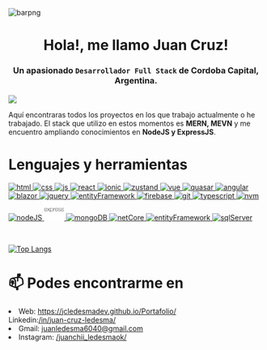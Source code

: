 ![barpng](https://user-images.githubusercontent.com/79154442/137824292-a74c224b-17db-48ec-8a80-de981a78e51d.png)


<h1 align="center">Hola!, me llamo Juan Cruz! </h1>
<h3 align="center">Un apasionado <code>Desarrollador Full Stack</code> de Cordoba Capital, Argentina.</h3>

<img align='center' src="https://i.postimg.cc/Jz3j0s11/Avatar-cutted.png" width="200">

Aquí encontraras todos los proyectos en los que trabajo actualmente o he trabajado. El stack que utilizo en estos momentos es <strong>MERN, MEVN</strong> y me encuentro ampliando conocimientos en <strong>NodeJS y ExpressJS</strong>.


# Lenguajes y herramientas
<p align="left"> 
  
  <a href="#" target="_blank"> 
    <img src="https://github.com/JCLedesmaDev/Portafolio/blob/master/src/Static/skills/front/html.svg" alt="html" width="40" height="40"/> 
  </a> 
  
  <a href="#" target="_blank"> 
    <img src="https://github.com/JCLedesmaDev/Portafolio/blob/master/src/Static/skills/front/css.svg" alt="css" width="40" height="40"/> 
  </a> 
  
  <a href="#" target="_blank"> 
    <img src="https://github.com/JCLedesmaDev/Portafolio/blob/master/src/Static/skills/front/js.svg" alt="js" width="40" height="40"/> 
  </a> 
  
  <a href="#" target="_blank"> 
    <img src="https://github.com/JCLedesmaDev/Portafolio/blob/master/src/Static/skills/front/react.svg" alt="react" width="40" height="40"/> 
  </a> 
  
 <a href="#" target="_blank"> 
    <img src="https://github.com/JCLedesmaDev/Portafolio/blob/master/src/Static/skills/front/ionic.svg" alt="ionic" width="40" height="40"/> 
  </a> 
  
  <a href="#" target="_blank"> 
    <img src="https://github.com/JCLedesmaDev/Portafolio/blob/master/src/Static/skills/front/zustand.png" alt="zustand" width="40" height="40"/> 
  </a> 
  
  <a href="#" target="_blank"> 
    <img src="https://github.com/JCLedesmaDev/Portafolio/blob/master/src/Static/skills/front/vue.svg" alt="vue" width="40" height="40"/> 
  </a> 
  
  <a href="#" target="_blank"> 
    <img src="https://github.com/JCLedesmaDev/Portafolio/blob/master/src/Static/skills/front/quasar.png" alt="quasar" width="40" height="40"/> 
  </a> 
  
  <a href="#" target="_blank"> 
    <img src="https://github.com/JCLedesmaDev/Portafolio/blob/master/src/Static/skills/front/angular.svg" alt="angular" width="40" height="40"/> 
  </a> 
  
  <a href="#" target="_blank"> 
    <img src="https://github.com/JCLedesmaDev/Portafolio/blob/master/src/Static/skills/front/blazor.svg" alt="blazor" width="40" height="40"/> 
  </a> 
  
  <a href="#" target="_blank"> 
    <img src="https://github.com/JCLedesmaDev/Portafolio/blob/master/src/Static/skills/front/jquery.svg" alt="jquery" width="40" height="40"/> 
  </a> 
  
  <a href="#" target="_blank"> 
    <img src="https://github.com/JCLedesmaDev/Portafolio/blob/master/src/Static/skills/back/entity.png" alt="entityFramework" width="40" height="40"/> 
  </a> 
  
  <a href="https://firebase.google.com/" target="_blank"> 
    <img src="https://www.vectorlogo.zone/logos/firebase/firebase-icon.svg" alt="firebase" width="40" height="40"/> 
  </a>
  
  <a href="#" target="_blank"> 
    <img src="https://github.com/JCLedesmaDev/Portafolio/blob/master/src/Static/skills/other/git.png" alt="git" width="40" height="40"/> 
  </a>
  
  <a href="#" target="_blank"> 
    <img src="https://github.com/JCLedesmaDev/Portafolio/blob/master/src/Static/skills/other/typescript.svg" alt="typescript" width="40" height="40"/> 
  </a> 
  
  <a href="#" target="_blank"> 
    <img src="https://github.com/JCLedesmaDev/Portafolio/blob/master/src/Static/skills/other/nvm.png" alt="nvm" width="40" height="40"/> 
  </a> 
  
  <a href="#" target="_blank"> 
    <img src="https://github.com/JCLedesmaDev/Portafolio/blob/master/src/Static/skills/back/node.png" alt="nodeJS" width="40" height="40"/> 
  </a> 
  
  <a href="#" target="_blank"> 
    <img src="https://raw.githubusercontent.com/devicons/devicon/master/icons/express/express-original-wordmark.svg" alt="expressJS" width="40" height="40"/> 
  </a> 
  
  <a href="#" target="_blank"> 
    <img src="https://github.com/JCLedesmaDev/Portafolio/blob/master/src/Static/skills/back/mongodb.svg" alt="mongoDB" width="40" height="40"/> 
  </a> 
  
  <a href="#" target="_blank"> 
    <img src="https://github.com/JCLedesmaDev/Portafolio/blob/master/src/Static/skills/back/net.png" alt="netCore" width="40" height="40"/> 
  </a> 
  
  <a href="#" target="_blank"> 
    <img src="https://github.com/JCLedesmaDev/Portafolio/blob/master/src/Static/skills/back/entity.png" alt="entityFramework" width="40" height="40"/> 
  </a> 

  <a href="#" target="_blank"> 
    <img src="https://github.com/JCLedesmaDev/Portafolio/blob/master/src/Static/skills/back/sqlserver.png" alt="sqlServer" width="40" height="40"/> 
  </a> 
  
</p>

<br/>


[![Top Langs](https://github-readme-stats.vercel.app/api/top-langs/?username=LautaAndreani&layout=compact&theme=dracula)](https://github.com/LautaAndreani)


# 📫 Podes encontrarme en
<li>
  Web: <a href="https://jcledesmadev.github.io/Portafolio/">https://jcledesmadev.github.io/Portafolio/</a>
</li>

<li style="display:flex; alignItems:center">
  Linkedin: <a href="https://www.linkedin.com/in/juan-cruz-ledesma/" target="_blank">/in/juan-cruz-ledesma/</a>
</li>

<li>
  Gmail: <a href="mailto:juanledesma6040@gmail.com" target="_blank">juanledesma6040@gmail.com</a>
</li>

<li>
  Instagram: <a href="https://www.instagram.com/juanchii_ledesmaok/" target="_blank">/juanchii_ledesmaok/</a>
</li>
